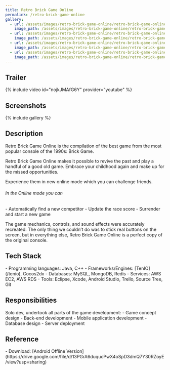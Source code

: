 ```yaml
---
title: Retro Brick Game Online
permalink: /retro-brick-game-online
gallery:
  - url: /assets/images/retro-brick-game-online/retro-brick-game-online-1.png
    image_path: /assets/images/retro-brick-game-online/retro-brick-game-online-1.png
  - url: /assets/images/retro-brick-game-online/retro-brick-game-online-2.png
    image_path: /assets/images/retro-brick-game-online/retro-brick-game-online-2.png
  - url: /assets/images/retro-brick-game-online/retro-brick-game-online-3.png
    image_path: /assets/images/retro-brick-game-online/retro-brick-game-online-3.png
  - url: /assets/images/retro-brick-game-online/retro-brick-game-online-4.png
    image_path: /assets/images/retro-brick-game-online/retro-brick-game-online-4.png
---
```


<h2>Trailer</h2>
{% include video id="nojkJMAfG6Y" provider="youtube" %}

<h2>Screenshots</h2>
{% include gallery %}

<h2>Description</h2>
Retro Brick Game Online is the compilation of the best game from the most popular console of the 1990s: Brick Game.

Retro Brick Game Online makes it possible to revive the past and play a handful of a good old game. Embrace your childhood again and make up for the missed opportunities.

Experience them in new online mode which you can challenge friends.

<h6>In the Online mode you can</h6>
- Automatically find a new competitor
- Update the race score
- Surrender and start a new game

The game mechanics, controls, and sound effects were accurately recreated. The only thing we couldn’t do was to stick real buttons on the screen, but in everything else, Retro Brick Game Online is a perfect copy of the original console.

<h2>Tech Stack</h2>
- Programming languages: Java, C++
- Frameworks/Engines: [TenIO](/tenio), Cocos2dx
- Databases: MySQL, MongoDB, Redis
- Services: AWS EC2, AWS RDS
- Tools: Eclipse, Xcode, Android Studio, Trello, Source Tree, Git

<h2>Responsibilities</h2>
Solo dev, undertook all parts of the game development:
- Game concept design
- Back-end development
- Mobile application development
- Database design
- Server deployment

<h2>Reference</h2>
- Download: [Android Offline Version](https://drive.google.com/file/d/13PGrA6duqucPwX4oSpD3dmQ7Y30RZoyE/view?usp=sharing)

